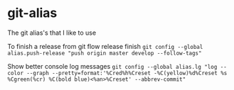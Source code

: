 # git-alias
The git alias's that I like to use


To finish a release from git flow release finish
 `git config --global alias.push-release "push origin master develop --follow-tags"`
 
 Show better console log messages
 `git config --global alias.lg "log --color --graph --pretty=format:'%Cred%h%Creset -%C(yellow)%d%Creset %s %Cgreen(%cr) %C(bold blue)<%an>%Creset' --abbrev-commit"`
